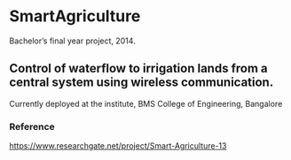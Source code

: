 # SmartAgriculture
Bachelor’s final year project, 2014.

## Control of waterflow to irrigation lands from a central system using wireless communication.
Currently deployed at the institute, BMS College of Engineering, Bangalore

### Reference
https://www.researchgate.net/project/Smart-Agriculture-13
